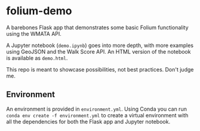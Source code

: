 # folium-demo

A barebones Flask app that demonstrates some basic Folium functionality using the WMATA API.

A Jupyter notebook (`demo.ipynb`) goes into more depth, with more examples using GeoJSON and the Walk Score API. An HTML version of the notebook is available as `demo.html`.

This repo is meant to showcase possibilities, not best practices. Don't judge me.

## Environment

An environment is provided in `environment.yml`. Using Conda you can run `conda env create -f environment.yml` to create a virtual environment with all the dependencies for both the Flask app and Jupyter notebook.
